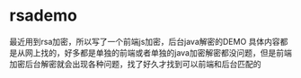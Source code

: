 # rsademo
最近用到rsa加密，所以写了一个前端js加密，后台java解密的DEMO
具体内容都是从网上找的，好多都是单独的前端或者单独的java加密解密都没问题，但是前端加密后台解密就会出现各种问题，找了好久才找到可以前端和后台匹配的
